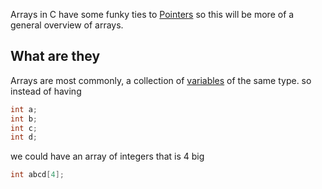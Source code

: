 Arrays in C have some funky ties to [Pointers](/Ideas/Pointers.md) so this will be more of a general overview of arrays.


## What are they
Arrays are most commonly, a collection of [variables](/Ideas/Variables.md) of the same type. so instead of having

```c
int a;
int b;
int c;
int d;
```
we could have an array of integers that is 4 big
```c
int abcd[4];
```


